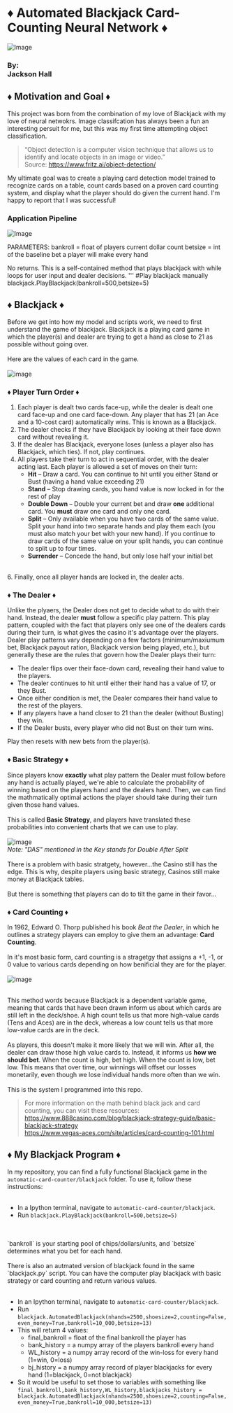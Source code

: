 # ♦ Automated Blackjack Card-Counting Neural Network ♦

![Image](https://i.imgur.com/yZyI7BS.png)

### By:<br />Jackson Hall

## ♦ Motivation and Goal ♦

This project was born from the combination of my love of Blackjack with my love of neural netwokrs. Image classifcation has always been a fun an interesting persuit for me, but this was my first time attempting object classification.

> “Object detection is a computer vision technique that allows us to identify and locate objects in an image or video.”<br />
Source: https://www.fritz.ai/object-detection/

My ultimate goal was to create a playing card detection model trained to recognize cards on a table, count cards based on a proven card counting system, and display what the player should do given the current hand. I'm happy to report that I was successful!

### Application Pipeline
![Image](https://i.imgur.com/lxMtN9l.png)

PARAMETERS:
bankroll = float of players current dollar count
betsize = int of the baseline bet a player will make every hand

No returns. This is a self-contained method
that plays blackjack with while loops for user input and dealer decisions.
'''
#Play blackjack manually
blackjack.PlayBlackjack(bankroll=500,betsize=5)

## ♦ Blackjack ♦

Before we get into how my model and scripts work, we need to first understand the game of blackjack. Blackjack is a playing card game in which the player(s) and dealer are trying to get a hand as close to 21 as possible without going over.
<br />
<br />
Here are the values of each card in the game.
<br />
<br />
![image](https://1502298981.rsc.cdn77.org/media/1286/backjack-card-values.jpg?width=500&height=281.25)
<br />

### ♦ Player Turn Order ♦

1. Each player is dealt two cards face-up, while the dealer is dealt one card face-up and one card face-down. Any player that has 21 (an Ace and a 10-cost card) automatically wins. This is known as a Blackjack.
3. The dealer checks if they have Blackjack by looking at their face down card without revealing it.
4. If the dealer has Blackjack, everyone loses (unless a player also has Blackjack, which ties). If not, play continues.
5. All players take their turn to act in sequential order, with the dealer acting last. Each player is allowed a set of moves on their turn:
   - **Hit** &ndash; Draw a card. You can continue to hit until you either Stand or Bust (having a hand value exceeding 21)
   - **Stand** &ndash; Stop drawing cards, you hand value is now locked in for the rest of play
   - **Double Down** &ndash; Double your current bet and draw **one** additional card. You **must** draw one card and only one card.
   - **Split** &ndash; Only available when you have two cards of the same value. Split your hand into two separate hands and play them each (you must also match your bet with your new hand). If you continue to draw cards of the same value on your split hands, you can continue to split up to four times.
   - **Surrender** &ndash; Concede the hand, but only lose half your initial bet
<br />
6. Finally, once all player hands are locked in, the dealer acts.

### ♦ The Dealer ♦
Unlike the plyaers, the Dealer does not get to decide what to do with their hand. Instead, the dealer **must** follow a specific play pattern. This play pattern, coupled with the fact that players only see one of the dealers cards during their turn, is what gives the casino it's advantage over the players. Dealer play patterns vary depending on a few factors (minimum/maxiumum bet, Blackjack payout ration, Blackjack version being played, etc.), but generally these are the rules that govern how the Dealer plays their turn:

- The dealer flips over their face-down card, revealing their hand value to the players.
- The dealer continues to hit until either their hand has a value of 17, or they Bust.
- Once either condition is met, the Dealer compares their hand value to the rest of the players.
- If any players have a hand closer to 21 than the dealer (without Busting) they win.
- If the Dealer busts, every player who did not Bust on their turn wins.

Play then resets with new bets from the player(s).

### ♦ Basic Strategy ♦

Since players know **exactly** what play pattern the Dealer must follow before any hand is actually played, we're able to calculate the probability of winning based on the players hand and the dealers hand. Then, we can find the mathmatically optimal actions the player should take during their turn given those hand values.
<br />
<br />
This is called **Basic Strategy**, and players have translated these probabilities into convenient charts that we can use to play.
<br />
<br />
![image](https://i.imgur.com/zclr6WN.jpg)
<br />
*Note: "DAS" mentioned in the Key stands for Double After Split*
<br />
<br />
There is  a problem with basic stratgety, however...the Casino still has the edge. This is why, despite players using basic strategy, Casinos still make money at Blackjack tables.
<br />
<br />
But there is something that players can do to tilt the game in their favor...

### ♦ Card Counting ♦
In 1962, Edward O. Thorp published his book *Beat the Dealer*, in which he outlines a strategy players can employ to give them an advantage: **Card Counting**.
<br />
<br />
In it's most basic form, card counting is a stragetgy that assigns a +1, -1, or 0 value to various cards depending on how benificial they are for the player.
<br />
<br />
![image](https://www.wikihow.com/images/thumb/d/d5/Win-at-Blackjack-Step-9-Version-3.jpg/v4-460px-Win-at-Blackjack-Step-9-Version-3.jpg)
<br />
<br />

This method words because Blackjack is a dependent variable game, meaning that cards that have been drawn inform us about which cards are still left in the deck/shoe. A high count tells us that more high-value cards (Tens and Aces) are in the deck, whereas a low count tells us that more low-value cards are in the deck.
<br />
<br />
As players, this doesn't make it more likely that we will win. After all, the dealer can draw those high value cards to. Instead, it informs us **how we should bet**. When the count is high, bet high. When the count is low, bet low. This means that over time, our winnings will offset our losses monetarily, even though we lose individual hands more often than we win.
<br />
<br />
This is the system I programmed into this repo.

> For more information on the math behind black jack and card counting, you can visit these resources:<br />
https://www.888casino.com/blog/blackjack-strategy-guide/basic-blackjack-strategy<br />
https://www.vegas-aces.com/site/articles/card-counting-101.html
## ♦ My Blackjack Program ♦
In my repository, you can find a fully functional Blackjack game in the `automatic-card-counter/blackjack` folder. To use it, follow these instructions:
<br />
<br />
- In a Ipython terminal, navigate to `automatic-card-counter/blackjack`.
- Run `blackjack.PlayBlackjack(bankroll=500,betsize=5)`
<br />
<br />
`bankroll` is your starting pool of chips/dollars/units, and `betsize` determines what you bet for each hand.
<br />
<br />
There is also an autmated version of blackjack found in the same `blackjack.py` script. You can have the computer play blackjack with basic strategy or card counting and return various values.
<br />
<br />

- In an Ipython terminal, navigate to `automatic-card-counter/blackjack`.
- Run `blackjack.AutomatedBlackjack(nhands=2500,shoesize=2,counting=False,even_money=True,bankroll=10_000,betsize=13)`
- This will return 4 values: 
  - final_bankroll = float of the final bankroll the player has
  - bank_history = a numpy array of the players bankroll every hand
  - WL_history = a numpy array record of the win-loss for every hand (1=win, 0=loss)
  - bj_history = a numpy array record of player blackjacks for every hand (1=blackjack, 0=not blackjack)
- So it would be useful to set those to variables with something like <br />
`final_bankroll,bank_history,WL_history,blackjacks_history = blackjack.AutomatedBlackjack(nhands=2500,shoesize=2,counting=False,even_money=True,bankroll=10_000,betsize=13)`
